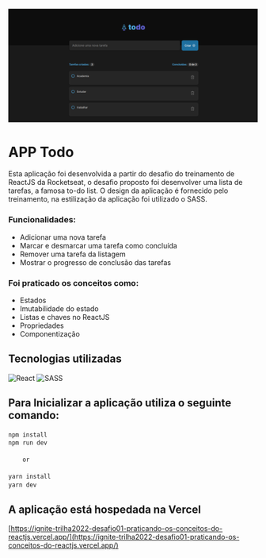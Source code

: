 ![app-todo](public/app-todo.png)
# APP Todo

Esta aplicação foi desenvolvida a partir do desafio do treinamento de ReactJS da Rocketseat, o desafio proposto foi desenvolver uma lista de tarefas, a famosa to-do list. O design da aplicação é fornecido pelo treinamento, na estilização da aplicação foi utilizado o SASS.

### Funcionalidades:

- Adicionar uma nova tarefa
- Marcar e desmarcar uma tarefa como concluída
- Remover uma tarefa da listagem
- Mostrar o progresso de conclusão das tarefas

### Foi praticado os conceitos como:

- Estados
- Imutabilidade do estado
- Listas e chaves no ReactJS
- Propriedades
- Componentização

## Tecnologias utilizadas

![React](https://img.shields.io/badge/React-20232A?style=for-the-badge&logo=react&logoColor=61DAFB)
![SASS](https://img.shields.io/badge/Sass-CC6699?style=for-the-badge&logo=sass&logoColor=white)

## Para Inicializar a aplicação utiliza o seguinte comando:

```javascript
npm install
npm run dev

	or

yarn install
yarn dev
```
## A aplicação está hospedada na Vercel

[https://ignite-trilha2022-desafio01-praticando-os-conceitos-do-reactjs.vercel.app/](https://ignite-trilha2022-desafio01-praticando-os-conceitos-do-reactjs.vercel.app/)

